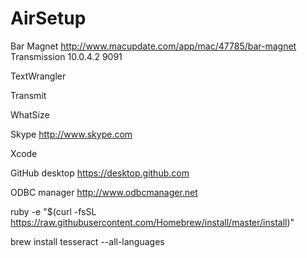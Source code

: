 # AirSetup

Bar Magnet http://www.macupdate.com/app/mac/47785/bar-magnet
  Transmission
  10.0.4.2
  9091

TextWrangler

Transmit

WhatSize

Skype http://www.skype.com

Xcode

GitHub desktop https://desktop.github.com

ODBC manager http://www.odbcmanager.net

ruby -e "$(curl -fsSL https://raw.githubusercontent.com/Homebrew/install/master/install)"

brew install tesseract --all-languages
